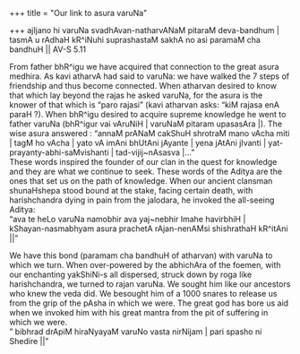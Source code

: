+++
title = "Our link to asura varuNa"

+++
ajIjano hi varuNa svadhAvan-natharvANaM pitaraM deva-bandhum |  
tasmA u rAdhaH kR^iNuhi suprashastaM sakhA no asi paramaM cha bandhuH ||
AV-S 5.11

From father bhR^igu we have acquired that connection to the great asura
medhira. As kavi atharvA had said to varuNa: we have walked the 7 steps
of friendship and thus become connected. When atharvan desired to know
that which lay beyond the rajas he asked varuNa, for the asura is the
knower of that which is “paro rajasi” (kavi atharvan asks: “kiM rajasa
enA paraH ?). When bhR^igu desired to acquire supreme knowledge he went
to father varuNa (bhR^igur vai vAruNiH | varuNaM pitaram upasasAra |).
The wise asura answered : “annaM prANaM cakShuH shrotraM mano vAcha miti
| tagM ho vAcha | yato vA imAni bhUtAni jAyante | yena jAtAni jIvanti |
yat-prayanty-abhi-saMvishanti | tad-vijij\~nAsasva |…”  
These words inspired the founder of our clan in the quest for knowledge
and they are what we continue to seek. These words of the Aditya are the
ones that set us on the path of knowledge. When our ancient clansman
shunaHshepa stood bound at the stake, facing certain death, with
harishchandra dying in pain from the jalodara, he invoked the all-seeing
Aditya:  
“ava te heLo varuNa namobhir ava yaj\~nebhir Imahe havirbhiH |  
kShayan-nasmabhyam asura prachetA rAjan-nenAMsi shishrathaH kR^itAni ||”

We have this bond (paramam cha bandhuH of atharvan) with varuNa to which
we turn. When over-powered by the abhichAra of the foemen, with our
enchanting yakShiNi-s all dispersed, struck down by roga like
harishchandra, we turned to rajan varuNa. We sought him like our
ancestors who knew the veda did. We besought him of a 1000 snares to
release us from the grip of the pAsha in which we were. The great god
has bore us aid when we invoked him with his great mantra from the pit
of suffering in which we were.  
” bibhrad drApiM hiraNyayaM varuNo vasta nirNijam | pari spasho ni
Shedire ||”
